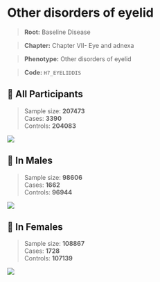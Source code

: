 # Other disorders of eyelid

> **Root:** Baseline Disease  

> **Chapter:** Chapter VII- Eye and adnexa  

> **Phenotype:** Other disorders of eyelid  

> **Code:** `H7_EYELIDDIS`

## 🧪 All Participants  
> Sample size: **207473**  
> Cases: **3390**  
> Controls: **204083**
<img src="/Disease/Figures/ALL/Incidence/H7_EYELIDDIS.png"/>
<CsvTable src="/Disease_Data/ALL/Incidence/COX_H7_EYELIDDIS.csv" label="🔍 View full results" />

## 👨 In Males  
> Sample size: **98606**  
> Cases: **1662**  
> Controls: **96944**
<img src="/Disease/Figures/Male/Incidence/H7_EYELIDDIS.png"/>
<CsvTable src="/Disease_Data/Male/Incidence/COX_H7_EYELIDDIS.csv" label="🔍 View full results" />

## 👩 In Females  
> Sample size: **108867**  
> Cases: **1728**  
> Controls: **107139**
<img src="/Disease/Figures/Female/Incidence/H7_EYELIDDIS.png"/>
<CsvTable src="/Disease_Data/Female/Incidence/COX_H7_EYELIDDIS.csv" label="🔍 View full results" />
